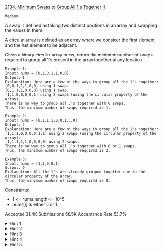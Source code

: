[2134. Minimum Swaps to Group All 1's Together II](https://leetcode.com/problems/minimum-swaps-to-group-all-1s-together-ii/)

`Medium`

A swap is defined as taking two distinct positions in an array and swapping the values in them.

A circular array is defined as an array where we consider the first element and the last element to be adjacent.

Given a binary circular array nums, return the minimum number of swaps required to group all 1's present in the array together at any location.

```
Example 1:
Input: nums = [0,1,0,1,1,0,0]
Output: 1
Explanation: Here are a few of the ways to group all the 1's together:
[0,0,1,1,1,0,0] using 1 swap.
[0,1,1,1,0,0,0] using 1 swap.
[1,1,0,0,0,0,1] using 2 swaps (using the circular property of the array).
There is no way to group all 1's together with 0 swaps.
Thus, the minimum number of swaps required is 1.

Example 2:
Input: nums = [0,1,1,1,0,0,1,1,0]
Output: 2
Explanation: Here are a few of the ways to group all the 1's together:
[1,1,1,0,0,0,0,1,1] using 2 swaps (using the circular property of the array).
[1,1,1,1,1,0,0,0,0] using 2 swaps.
There is no way to group all 1's together with 0 or 1 swaps.
Thus, the minimum number of swaps required is 2.

Example 3:
Input: nums = [1,1,0,0,1]
Output: 0
Explanation: All the 1's are already grouped together due to the circular property of the array.
Thus, the minimum number of swaps required is 0.
``` 

Constraints:

- 1 <= nums.length <= 10^5
- nums[i] is either 0 or 1.

Accepted
31.4K
Submissions
58.5K
Acceptance Rate
53.7%

<details>
<summary>Hint 1</summary>

Notice that the number of 1’s to be grouped together is fixed. It is the number of 1's the whole array has.

</details>
<details>
<summary>Hint 2</summary>

Call this number total. We should then check for every subarray of size total (possibly wrapped around), how many swaps are required to have the subarray be all 1’s.

</details>
<details>
<summary>Hint 3</summary>

The number of swaps required is the number of 0’s in the subarray.

</details>
<details>
<summary>Hint 4</summary>

To eliminate the circular property of the array, we can append the original array to itself. Then, we check each subarray of length total.

</details>
<details>
<summary>Hint 5</summary>

How do we avoid recounting the number of 0’s in the subarray each time? The Sliding Window technique can help.

</details>